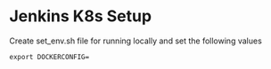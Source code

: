 # Jenkins K8s Setup

Create set_env.sh file for running locally and set the following values

```
export DOCKERCONFIG=
```